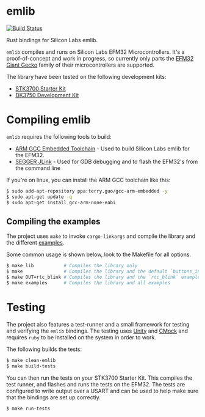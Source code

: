 # emlib
[![Build Status](https://travis-ci.org/RustyGecko/emlib.svg?branch=master)](https://travis-ci.org/RustyGecko/emlib)

Rust bindings for Silicon Labs emlib.

`emlib` compiles and runs on Silicon Labs EFM32 Microcontrollers. 
It's a proof-of-concept and work in progress, so currently only parts the
[EFM32 Giant Gecko](http://www.silabs.com/products/mcu/32-bit/efm32-giant-gecko/pages/efm32-giant-gecko.aspx)
family of their microcontrollers are supported.

The library have been tested on the following development kits:
* [STK3700 Starter Kit](http://www.silabs.com/products/mcu/lowpower/Pages/efm32gg-stk3700.aspx)
* [DK3750 Development Kit](http://www.silabs.com/products/mcu/lowpower/Pages/efm32gg-dk3750.aspx)

# Compiling emlib
`emlib` requires the following tools to build:
* [ARM GCC Embedded Toolchain](https://launchpad.net/gcc-arm-embedded) - Used to build 
Silicon Labs emlib for the EFM32.
* [SEGGER JLink](https://www.segger.com/jlink-software.html) - Used for GDB debugging and to 
flash the EFM32's from the command line

If you're on linux, you can install the ARM GCC toolchain like this:
```bash
$ sudo add-apt-repository ppa:terry.guo/gcc-arm-embedded -y
$ sudo apt-get update -q
$ sudo apt-get install gcc-arm-none-eabi
```

## Compiling the examples
The project uses `make` to invoke `cargo-linkargs` and compile the library and the different 
[examples](https://github.com/RustyGecko/emlib/tree/master/examples).

Some common usage is shown below, look to the Makefile for all options.
```bash
$ make lib           # Compiles the library only
$ make               # Compiles the library and the default `buttons_int` example
$ make OUT=rtc_blink # Compiles the library and the `rtc_blink` example
$ make examples      # Compiles the library and all examples
```

# Testing
The project also features a test-runner and a small framework for testing and verifying the `emlib` bindings.
The testing uses [Unity](https://github.com/ThrowTheSwitch/Unity) and [CMock](https://github.com/ThrowTheSwitch/CMock)
and requires `ruby` to be installed on the system in order to work.

The following builds the tests:
```bash
$ make clean-emlib
$ make build-tests
```

You can then run the tests on your STK3700 Starter Kit. This compiles the test runner, and flashes and
runs the tests on the EFM32.
The tests are configured to write output over a USART and can be used to help make sure that the bindings
are set up correctly.
```bash
$ make run-tests
```
